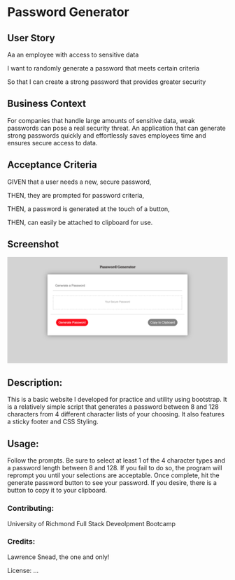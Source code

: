 # Password Generator
## User Story

Aa an employee with access to sensitive data

I want to randomly generate a password that meets certain criteria

So that I can create a strong password that provides greater security

## Business Context

For companies that handle large amounts of sensitive data, weak passwords can pose a real security threat. An application that can generate strong passwords quickly and effortlessly saves employees time and ensures secure access to data.

## Acceptance Criteria

GIVEN that a user needs a new, secure password,

THEN, they are prompted for password criteria,

THEN, a password is generated at the touch of a button,

THEN, can easily be attached to clipboard for use.

## Screenshot



![Screenshot](assets/images/Password_Generator.png)

## Description: 

This is a basic website I developed for practice and utility using bootstrap. It is a relatively simple script that generates a password between 8 and 128 characters from 4 different character lists of your choosing. It also features a sticky footer and CSS Styling.

## Usage: 

Follow the prompts. Be sure to select at least 1 of the 4 character types and a password length between 8 and 128. If you fail to do so, the program will reprompt you until your selections are acceptable. Once complete, hit the generate password button to see your password. If you desire, there is a button to copy it to your clipboard. 

### Contributing: 

University of Richmond Full Stack Deveolpment Bootcamp

### Credits: 

Lawrence Snead, the one and only!

License: ...